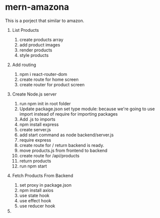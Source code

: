 # mern-amazona

This is a porject that similar to amazon.

1. List Products
   1. create products array
   2. add product images
   3. render products
   4. style products
2. Add routing

   1. npm i react-router-dom
   2. create route for home screen
   3. create router for product screen

3. Create Node.js server

   1. run npm init in root folder
   2. Update package.json set type module: because we're going to use import instead of require for importing packages
   3. Add .js to imports
   4. npm install express
   5. create server.js
   6. add start command as node backend/server.js
   7. require express
   8. create route for / return backend is ready.
   9. move products.js from frontend to backend
   10. create route for /api/products
   11. return products
   12. run npm start

4. Fetch Products From Backend

   1. set proxy in package.json
   2. npm install axios
   3. use state hook
   4. use effect hook
   5. use reducer hook

5.
